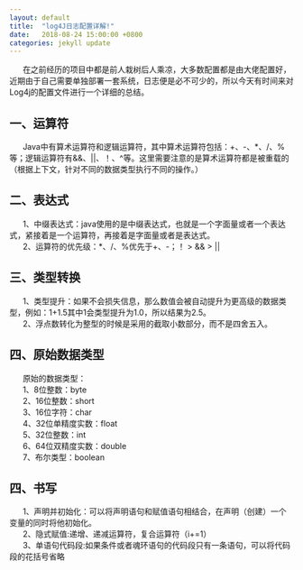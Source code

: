 ```yaml
---
layout: default
title:  "log4J日志配置详解!"
date:   2018-08-24 15:00:00 +0800
categories: jekyll update
---
```

&nbsp;&nbsp;&nbsp;&nbsp;&nbsp;&nbsp;在之前经历的项目中都是前人栽树后人乘凉，大多数配置都是由大佬配置好，近期由于自己需要单独部署一套系统，日志便是必不可少的，所以今天有时间来对Log4j的配置文件进行一个详细的总结。
<h2>一、运算符</h2>
&nbsp;&nbsp;&nbsp;&nbsp;&nbsp;&nbsp;Java中有算术运算符和逻辑运算符，其中算术运算符包括：+、-、*、/、%等；逻辑运算符有&&、||、！、^等。这里需要注意的是算术运算符都是被重载的（根据上下文，针对不同的数据类型执行不同的操作。）
<h2>二、表达式</h2>
&nbsp;&nbsp;&nbsp;&nbsp;&nbsp;&nbsp;1、中缀表达式：java使用的是中缀表达式，也就是一个字面量或者一个表达式，紧接着是一个运算符，再接着是字面量或者是表达式。
<br>&nbsp;&nbsp;&nbsp;&nbsp;&nbsp;&nbsp;2、运算符的优先级：*、/、%优先于+、-；！ >  &&  >  ||
<h2>三、类型转换</h2>
&nbsp;&nbsp;&nbsp;&nbsp;&nbsp;&nbsp;1、类型提升：如果不会损失信息，那么数值会被自动提升为更高级的数据类型，例如：1+1.5其中1会类型提升为1.0，所以结果为2.5。
<br>&nbsp;&nbsp;&nbsp;&nbsp;&nbsp;&nbsp;2、浮点数转化为整型的时候是采用的截取小数部分，而不是四舍五入。
<h2>四、原始数据类型</h2>
&nbsp;&nbsp;&nbsp;&nbsp;&nbsp;&nbsp;原始的数据类型：
<br>&nbsp;&nbsp;&nbsp;&nbsp;&nbsp;&nbsp;1、8位整数：byte
<br>&nbsp;&nbsp;&nbsp;&nbsp;&nbsp;&nbsp;2、16位整数：short
<br>&nbsp;&nbsp;&nbsp;&nbsp;&nbsp;&nbsp;3、16位字符：char
<br>&nbsp;&nbsp;&nbsp;&nbsp;&nbsp;&nbsp;4、32位单精度实数：float
<br>&nbsp;&nbsp;&nbsp;&nbsp;&nbsp;&nbsp;5、32位整数：int
<br>&nbsp;&nbsp;&nbsp;&nbsp;&nbsp;&nbsp;6、64位双精度实数：double
<br>&nbsp;&nbsp;&nbsp;&nbsp;&nbsp;&nbsp;7、布尔类型：boolean
<h2>四、书写</h2>
&nbsp;&nbsp;&nbsp;&nbsp;&nbsp;&nbsp;1、声明并初始化：可以将声明语句和赋值语句相结合，在声明（创建）一个变量的同时将他初始化。
<br>&nbsp;&nbsp;&nbsp;&nbsp;&nbsp;&nbsp;2、隐式赋值:递增、递减运算符，复合运算符（i+=1）
<br>&nbsp;&nbsp;&nbsp;&nbsp;&nbsp;&nbsp;3、单语句代码段:如果条件或者魂环语句的代码段只有一条语句，可以将代码段的花括号省略
